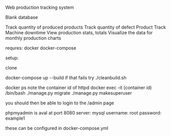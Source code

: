 Web production tracking system 

Blank database

Track quantity of produced products 
Track quantity of defect Product
Track Machine downtime
View production stats, totals
Visualize the data for monthly production charts

requres:
    docker
    docker-compose


setup:

clone

docker-compose up --build
if that fails try ./cleanbuild.sh

docker ps
note the container id of httpd
docker exec -it (container id) /bin/bash
./manage.py migrate
./manage.py makesuperuser

you should then be able to login to the /admin page

phpmyadmin is aval at port 8080
server: mysql
username: root
password: example1

these can be configured in docker-compose.yml